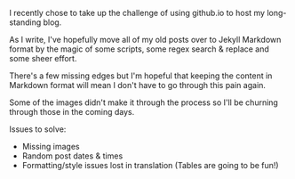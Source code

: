 
I recently chose to take up the challenge of using github.io to host my long-standing blog.

As I write, I've hopefully move all of my old posts over to Jekyll Markdown format by the magic of some scripts, some regex search & replace and some sheer effort.

There's a few missing edges but I'm hopeful that keeping the content in Markdown format will mean I don't have to go through this pain again.

Some of the images didn't make it through the process so I'll be churning through those in the coming days.

Issues to solve:

- Missing images
- Random post dates & times
- Formatting/style issues lost in translation (Tables are going to be fun!)
